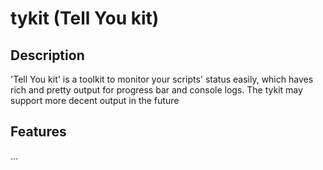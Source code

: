 <!--
 * @Description: 
 * @version: 
 * @Author: TianyuYuan
 * @Date: 2021-04-02 15:42:10
 * @LastEditors: TianyuYuan
 * @LastEditTime: 2021-04-02 16:02:59
-->
# tykit (Tell You kit)

## Description
'Tell You kit' is a toolkit to monitor your scripts' status easily, which haves rich and pretty output for progress bar and console logs.
The tykit may support more decent output in the future

## Features
...
